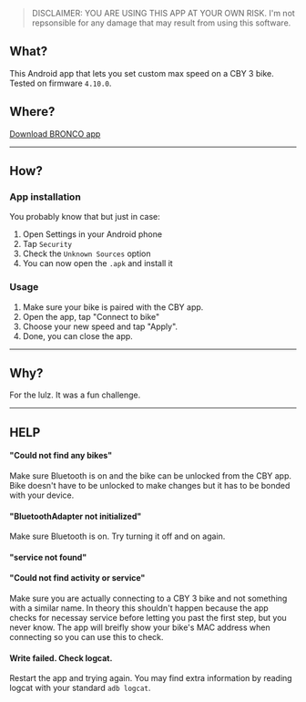 
> DISCLAIMER: YOU ARE USING THIS APP AT YOUR OWN RISK. 
> I'm not repsonsible for any damage that may result from using this software.

## What?

This Android app that lets you set custom max speed on a CBY 3 bike. Tested on firmware `4.10.0`.

## Where?

[Download BRONCO app](https://github.com/hackboyMcHack/bronco/raw/gh-pages/files/Bronco.apk)

---

## How?

### App installation

You probably know that but just in case:

1. Open Settings in your Android phone
2. Tap `Security`
3. Check the `Unknown Sources` option
4. You can now open the `.apk` and install it

### Usage

1. Make sure your bike is paired with the CBY app. 
2. Open the app, tap "Connect to bike"
3. Choose your new speed and tap "Apply".
4. Done, you can close the app.

---

## Why?

For the lulz. It was a fun challenge.

---

## HELP

#### "Could not find any bikes"

Make sure Bluetooth is on and the bike can be unlocked from the CBY app. Bike doesn't have to be unlocked to make changes but it has to be bonded with your device.

#### "BluetoothAdapter not initialized"

Make sure Bluetooth is on. Try turning it off and on again.

#### "service not found"
#### "Could not find activity or service"

Make sure you are actually connecting to a CBY 3 bike and not something with a similar name. In theory this shouldn't happen because the app checks for necessay service before letting you past the first step, but you never know. The app will breifly show your bike's MAC address when connecting so you can use this to check.

#### Write failed. Check logcat.

Restart the app and trying again. You may find extra information by reading logcat with your standard `adb logcat`.
